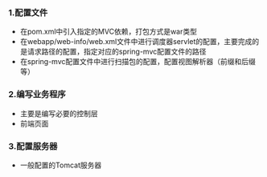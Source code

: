 ### 1.配置文件

- 在pom.xml中引入指定的MVC依赖，打包方式是war类型
- 在webapp/web-info/web.xml文件中进行调度器servlet的配置，主要完成的是请求路径的配置，指定对应的spring-mvc配置文件的路径
- 在spring-mvc配置文件中进行扫描包的配置，配置视图解析器（前缀和后缀等）

### 2.编写业务程序

- 主要是编写必要的控制层
- 前端页面

### 3.配置服务器

- 一般配置的Tomcat服务器